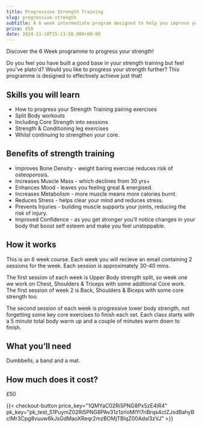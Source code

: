 ```yaml
---
title: Progressive Strength Training
slug: progressive-strength
subtitle: A 6 week intermediate program designed to help you improve your strength.
price: £50
date: 2024-11-18T15:13:58.000+00:00
---
```


Discover the 6 Week programme to progress your strength!

Do you feel you have built a good base in your strength training but feel you've plato'd? Would you like to progress your strength further? This programme is designed to effectively achieve just that!


<!--more-->

## Skills you will learn

- How to progress your Strength Training pairing exercises
- Split Body workouts
- Including Core Strength into sessions
- Strength & Conditioning leg exercises
- Whilst continuing to strengthen your core.


## Benefits of strength training

- Improves Bone Density - weight baring exercise reduces risk of osteoporosis.
- Increases Muscle Mass - which declines from 30 yrs+
- Enhances Mood - leaves you feeling great & energised.
- Increases Metabolism - more muscle means more calories burnt.
- Reduces Stress - helps clear your mind and reduces stress.
- Prevents Injuries - building muscle supports your joints, reducing the risk of injury.
- Improved Confidence - as you get stronger you’ll notice changes in your body that boost self esteem and make you feel unstoppable.

## How it works

This is an 6 week course. Each week you will recieve an email containing 2 sessions for the week. Each session is approximately 30-40 mins.

The first session of each week is Upper Body strength split, so week one we work on Chest, Shoulders & Triceps with some additional Core work. The first session of week 2 is Back, Shoulders & Biceps with some core strength too.

The second session of each week is progressive lower body strength, not forgetting some key core exercises to finish each set. Each class starts with a 5 minute total body warm up and a couple of minutes warm down to finish.


## What you’ll need

Dumbbells, a band and a mat.

## How much does it cost?

£50

{{< checkout-button price_key="1QMYaC02Ri5PNG8Px5zE4IR4" pk_key="pk_test_51PuymZ02Ri5PNG8PAv31z1zrloMlYl7riBrqs4ctZJsdBahyBcIMr3Cpg8vuuw6kJsGdMaoXReqr2mzBOMjTBlqZ00Adsl3zVJ" >}}